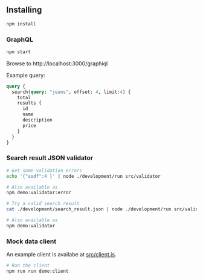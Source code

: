 ## Installing
``` js
npm install
```

### GraphQL
``` js
npm start
```
Browse to http://localhost:3000/graphiql

Example query:
```graphql
query {
  search(query: "jeans", offset: 4, limit:4) {
    total
    results {
      id
      name
      description
      price
    }
  }
}
```

### Search result JSON validator
```sh
# Get some validation errors
echo '{"asdf":4 }' | node ./development/run src/validator

# Also available as
npm demo:validator:error

# Try a valid search result
cat ./development/search_result.json | node ./development/run src/validator

# Also available as
npm demo:validator

```

### Mock data client
An example client is availabe at [src/client.js](src/client.js).

```sh
# Run the client
npm run run demo:client
```
